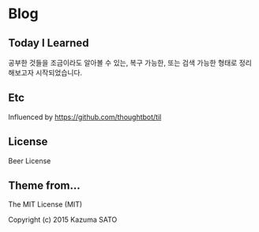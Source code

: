 # Blog

## Today I Learned

공부한 것들을 조금이라도 알아볼 수 있는, 복구 가능한, 또는 검색 가능한 형태로 정리해보고자 시작되었습니다.

## Etc

Influenced by https://github.com/thoughtbot/til

## License

Beer License

## Theme from...

The MIT License (MIT)

Copyright (c) 2015 Kazuma SATO

